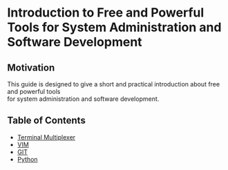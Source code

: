 # Introduction to Free and Powerful Tools for System Administration and Software Development

## Motivation

This guide is designed to give a short and practical introduction about free and powerful tools  
for system administration and software development.

## Table of Contents

* [Terminal Multiplexer](./tmux.md)
* [VIM](./vim.md)
* [GIT](./git.md)
* [Python](./python.md)
